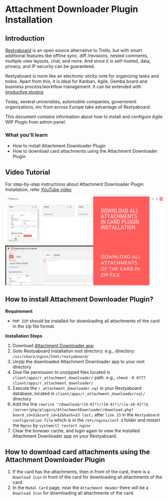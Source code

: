 # Attachment Downloader Plugin Installation

## Introduction

[Restyaboard](https://restya.com/board) is an open source alternative to Trello, but with smart additional features like offline sync, diff /revisions, nested comments, multiple view layouts, chat, and more. And since it is self-hosted, data, privacy, and IP security can be guaranteed.

Restyaboard is more like an electronic sticky note for organizing tasks and todos. Apart from this, it is ideal for Kanban, Agile, Gemba board and business process/workflow management. It can be extended with [productive plugins](https://restya.com/board/apps "productive plugins")

Today, several universities, automobile companies, government organizations, etc from across Europe take advantage of Restyaboard.

This document contains information about how to install and configure Agile WIP Plugin from admin panel.

### What you'll learn

*   How to install Attachment Downloader Plugin
*   How to download card attachments using the Attachment Downloader Plugin

## Video Tutorial

For step-by-step instructions about Attachment Downloader Plugin Installation, refer [YouTube video](https://youtu.be/e5Syqui-PhA "Watch video on Attachment Downloader Plugin Installation")

[![Watch video on Attachment Downloader Plugin Installation](download_attachment.png "Attachment Downloader Plugin Installation")](https://youtu.be/e5Syqui-PhA "Watch video on Attachment Downloader Plugin Installation")

## How to install Attachment Downloader Plugin?

**Requirement**

*   `PHP ZIP` should be installed for downloading all attachments of the card in the zip file format.

**Installation Steps**

1.  Download [Attachment Downloader app](https://restya.com/board/apps/r_attachment_downloader "Attachment Downloader app")
2.  Goto Restyaboard installation root directory. e.g., directory: `/usr/share/nginx/html/restyaboard/`
3.  Unzip the downloaded Attachment Downloader app to your root directory
4.  Give file permission to unzipped files located in `client/apps/r_attachment_downloader/` path. e.g., `chmod -R 0777 client/apps/r_attachment_downloader/`
5.  Execute the `r_attachment_downloader.sql` in your Restyaboard database, located in `client/apps/r_attachment_downloader/sql/` directory
6.  Add the line `rewrite ^/download/([0-9]*)/([0-9]*)/([a-z0-9]*)$ /server/php/plugins/AttachmentDownloader/download.php?board_id=$1&card_id=$2&hash=$3 last;` after `line 23` in the `Restyaboard configuration file` which is in the `/etc/nginx/conf.d` folder and restart the `Nginx` by `systemctl restart nginx`
7.  Clear the browser cache, and login again to view the installed Attachment Downloader app on your Restyaboard.

## How to download card attachments using the Attachment Downloader Plugin

1.  If the card has the attachments, then in front of the card, there is a `Download Icon` in front of the card for downloading all attachments of the card.
2.  In the `Modal Card` page, near the `Attachment Header` there will be a `Download Icon` for downloading all attachments of the card.